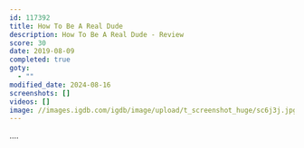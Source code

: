 ```yaml
---
id: 117392
title: How To Be A Real Dude
description: How To Be A Real Dude - Review
score: 30
date: 2019-08-09
completed: true
goty:
  - ""
modified_date: 2024-08-16
screenshots: []
videos: []
image: //images.igdb.com/igdb/image/upload/t_screenshot_huge/sc6j3j.jpg
---
```

....